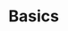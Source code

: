 # Basics


<!-- In linearized, incompressible potential flow, we aim to solve the Laplace equation everywhere in space: 

$$ \nabla^2 \phi = 0, $$

where $\phi$ represents the velocity potential. Green's identity can be applied to the Laplace equation to



Two different flow singularities are utilized: doublets $\mu$ and sources $\sigma$; doublets  and sources represent the incremental potential jump and velocity jump across the surface, respectively. -->